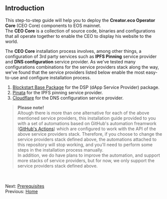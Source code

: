 ## Introduction  

This step-to-step guide will help you to deploy the **Creator.eco Operator Core** (CEO Core) components to EOS mainnet.  
The **CEO Core** is a collection of source code, binaries and configurations that all operate together to enable the CEO to display his website to the world.

The **CEO Core** installation process involves, among other things, a configuration of 3rd party services such as **IPFS Pinning** service provider and **DNS configuration** service provider. As we've tested many configurations combinations for the service providers stack along the way, we've found that the service providers listed below enable the most easy-to-use and configure installation process.

1. [Blockstart Base Package](https://dsphq.io/packages/blockstartac/ipfsservice1/blockpack2) for the DSP (dApp Service Provider) package.  
2. [Pinata](https://pinata.cloud/) for the IPFS pinning service provider.  
3. [Cloudflare](https://www.cloudflare.com/) for the DNS configuration service provider. 

> **Please note!**  
> Altough there is more than one alternative for each of the above mentioned service providers, this installation guide provided to you with a set of automations based on GitHub's automation freamwork ([GitHub's Actions](https://help.github.com/en/actions/automating-your-workflow-with-github-actions)) which are configured to work with the API of the above service providers stack. Therefore, if you choose to change the service providers stack defined above, the automations attached to this repository will stop working, and you'll need to perform some steps in the installation process manually.  
> In addition, we do have plans to improve the automation, and support more stacks of service providers, but for now, we only support the service providers stack defined above.

<br/><br/>
Next: [Prerequisites](02-prerequisites.md)  
Previous: [Home](../README.md)
